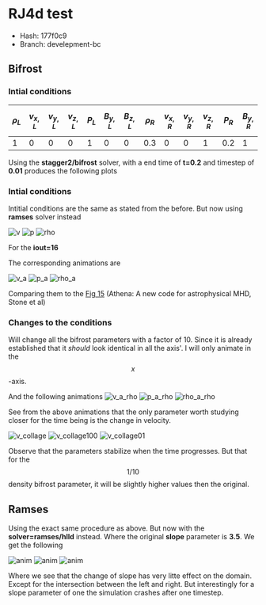 <script
  src="https://cdn.mathjax.org/mathjax/latest/MathJax.js?config=TeX-AMS-MML_HTMLorMML"
  type="text/javascript">
</script>
# RJ4d test

* Hash: 177f0c9
* Branch: develepment-bc


## Bifrost
### Intial conditions
|$$\rho_L$$|$$v_{x,L}$$|$$v_{y,L}$$|$$v_{z,L}$$|$$P_L$$|$$B_{y,L}$$|$$B_{z,L}$$|$$\rho_R$$|$$v_{x,R}$$|$$v_{y,R}$$|$$v_{z,R}$$|$$P_R$$|$$B_{y,R}$$|$$B_{z,R}$$|
|---|---|---|---|---|---|---|---|---|---|---|---|---|---|
|1|0|0|0|1|0|0|0.3|0|0|1|0.2|1|0|

Using the **stagger2/bifrost** solver, with a end time of **t=0.2** and timestep of **0.01** produces the following plots

### Intial conditions
Intitial conditions are the same as stated from the before. 
But now using **ramses** solver instead

![v](images/rj4d/ic/rj4d_v.png)
![p](images/rj4d/ic/rj4d_p.png)
![rho](images/rj4d/ic/rj4d_rho.png)

For the **iout=16**

The corresponding animations are

![v_a](images/rj4d/ic/rj4d_v.gif)
![p_a](images/rj4d/ic/rj4d_p.gif)
![rho_a](images/rj4d/ic/rj4d_rho.gif)


Comparing them to the [Fig 15](https://iopscience.iop.org/article/10.1086/588755/pdf) (Athena: A new code for astrophysical MHD, Stone et al)

### Changes to the conditions

Will change all the bifrost parameters with a factor of 10. 
Since it is already established that it *should* look identical in all the axis'. 
I will only animate in the $$x$$-axis. 


And the following animations
![v_a_rho](images/rj4d/changes/rj4d_v.gif)
![p_a_rho](images/rj4d/changes/rj4d_p.gif)
![rho_a_rho](images/rj4d/changes/rj4d_rho.gif)


See from the above animations that the only parameter worth studying closer for the time being is the change in velocity.  


![v_collage](images/rj4d/changes/v.png)
![v_collage100](images/rj4d/changes/v_100.png)
![v_collage01](images/rj4d/changes/v_01.png)


Observe that the parameters stabilize when the time progresses. 
But that for the $$1/10$$ density bifrost parameter, it will be slightly higher values then the original. 


## Ramses


Using the exact same procedure as above. 
But now with the **solver=ramses/hlld** instead. 
Where the original **slope** parameter is **3.5**. 
We get the following


![anim](images/rj4d/ramses/rj4d_v.gif)
![anim](images/rj4d/ramses/rj4d_p.gif)
![anim](images/rj4d/ramses/rj4d_rho.gif)

Where we see that the change of slope has very litte effect on the domain. 
Except for the intersection between the left and right. 
But interestingly for a slope parameter of one the simulation crashes after one timestep. 
